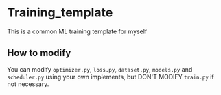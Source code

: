 # Training_template
This is a common ML training template for myself


## How to modify
You can modify `optimizer.py`, `loss.py`, `dataset.py`, `models.py` and `scheduler.py` using your own implements, but DON'T MODIFY `train.py` if not necessary.  

